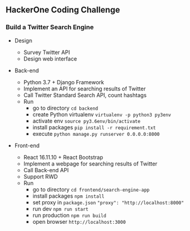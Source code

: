 ## HackerOne Coding Challenge
### Build a Twitter Search Engine

* Design
    - Survey Twitter API
    - Design web interface

* Back-end
    -  Python 3.7 + Django Framework
    -  Implement an API for searching results of Twitter
    -  Call Twitter Standard Search API, count hashtags
    -  Run
        - go to directory ```cd backend```
        - create Python virtualenv ```virtualenv -p python3 py3env```
        - activate env ```source py3.6env/bin/activate```
        - install packages ```pip install -r requirement.txt```
        - execute ```python manage.py runserver 0.0.0.0:8000```

* Front-end
    - React 16.11.10 + React Bootstrap
    - Implement a webpage for searching results of Twitter
    - Call Back-end API
    - Support RWD
    - Run
        - go to directory ```cd frontend/search-engine-app```
        - install packages ```npm install```
        - set proxy in `package.json` ```"proxy": "http://localhost:8000"```
        - run dev ```npm run start```
        - run production ```npm run build```
        - open browser ```http://localhost:3000```
